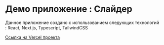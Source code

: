 # Демо приложение : Слайдер

Данное приложение создано с использованием следующих технологий : React, Next.js, Typescript, TailwindCSS

[Ссылка на Vercel проекта](https://slider-seven-psi.vercel.app/)
